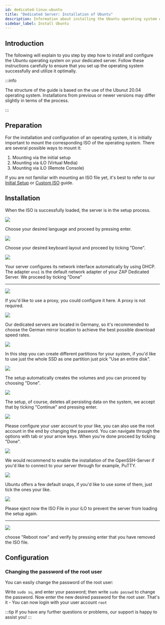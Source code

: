 ```yaml
---
id: dedicated-linux-ubuntu
title: "Dedicated Server: Installation of Ubuntu"
description: Information about installing the Ubuntu operating system on your dedicated server from ZAP-Hosting - ZAP-Hosting.com documentation
sidebar_label: Install Ubuntu
---
```




## Introduction

The following will explain to you step by step how to install and configure the Ubuntu operating system on your dedicated server. Follow these instructions carefully to ensure that you set up the operating system successfully and utilize it optimally.

:::info

The structure of the guide is based on the use of the Ubunut 20.04 operating system. Installations from previous or newer versions may differ slightly in terms of the process.

:::

## Preparation

For the installation and configuration of an operating system, it is initially important to mount the corresponding ISO of the operating system. There are several possible ways to mount it:

1. Mounting via the initial setup
2. Mounting via iLO (Virtual Media)
3. Mounting via iLO (Remote Console)

If you are not familiar with mounting an ISO file yet, it's best to refer to our [Initial Setup](dedicated-setup.md) or [Custom ISO](dedicated-iso.md) guide.



## Installation

When the ISO is successfully loaded, the server is in the setup process.

![](https://screensaver01.zap-hosting.com/index.php/s/yrHMNzstM23XZH6/preview)

Choose your desired language and proceed by pressing enter.

![](https://screensaver01.zap-hosting.com/index.php/s/x9kYGEWS5fy7Wjp/preview)

Choose your desired keyboard layout and proceed by ticking "Done".

![](https://screensaver01.zap-hosting.com/index.php/s/6mr5kAKJQ39iJt5/preview)

Your server configures its network interface automatically by using DHCP. The adapter `eno1` is the default network adapter of your ZAP Dedicated Server. We proceed by ticking "Done"

***

![](https://screensaver01.zap-hosting.com/index.php/s/tz97Ee8ZQkxAGGb/preview)

If you'd like to use a proxy, you could configure it here. A proxy is not required.

![](https://screensaver01.zap-hosting.com/index.php/s/xNknNyWAbd5DnsZ/preview)

Our dedicated servers are located in Germany, so it's recommended to choose the German mirror location to achieve the best possible download speed rates.

![](https://screensaver01.zap-hosting.com/index.php/s/2dJ9oeMGjpWn6cZ/preview)

In this step you can create different partitions for your system, if you'd like to use just the whole SSD as one partition just pick "Use an entire disk".

![](https://screensaver01.zap-hosting.com/index.php/s/WXfzt57Rtm2SQLD/preview)

The setup automatically creates the volumes and you can proceed by choosing "Done".

![](https://screensaver01.zap-hosting.com/index.php/s/L3YcGNbYWpMmaDj/preview)

The setup, of course, deletes all persisting data on the system, we accept that by ticking "Continue" and pressing enter.

![](https://screensaver01.zap-hosting.com/index.php/s/mqrjmF2ZmA2Qj9z/preview)

Please configure your user account to your like, you can also use the root account in the end by changing the password.
You can navigate through the options with tab or your arrow keys. When you're done proceed by ticking "Done".

![](https://screensaver01.zap-hosting.com/index.php/s/Xz3zzMdZ6C523ip/preview)

We would recommend to enable the installation of the OpenSSH-Server if you'd like to connect to your server through for example, PuTTY.

![](https://screensaver01.zap-hosting.com/index.php/s/wcGiSwX935jXeex/preview)

Ubuntu offers a few default snaps, if you'd like to use some of them, just tick the ones your like.

![](https://screensaver01.zap-hosting.com/index.php/s/SzrxCtJTx2S8Nef/preview)

Please eject now the ISO File in your iLO to prevent the server from loading the setup again.

***

![](https://screensaver01.zap-hosting.com/index.php/s/x3BRLSepSDFnYGA/preview)

choose "Reboot now" and verify by pressing enter that you have removed the ISO file.



## Configuration



### Changing the password of the root user

You can easily change the password of the root user:

Write `sudo su`, and enter your password; then write `sudo passwd` to change the password. Now enter the new desired password for the root user. That's it - You can now login with your user account `root`

:::tip
If you have any further questions or problems, our support is happy to assist you!
:::
